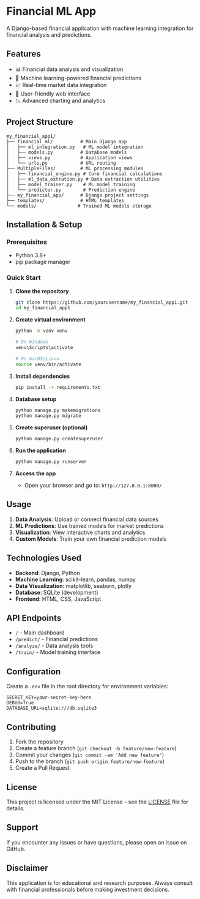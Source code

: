 # Financial ML App

A Django-based financial application with machine learning integration for financial analysis and predictions.

## Features

- 📊 Financial data analysis and visualization
- 🤖 Machine learning-powered financial predictions
- 📈 Real-time market data integration
- 🎯 User-friendly web interface
- 📉 Advanced charting and analytics

## Project Structure

```
my_financial_app1/
├── financial_ml/          # Main Django app
│   ├── ml_integration.py   # ML model integration
│   ├── models.py          # Database models
│   ├── views.py           # Application views
│   └── urls.py            # URL routing
├── MultipleFiles/         # ML processing modules
│   ├── financial_engine.py # Core financial calculations
│   ├── ml_data_extration.py # Data extraction utilities
│   ├── model_trainer.py    # ML model training
│   └── predictor.py        # Prediction engine
├── my_financial_app/      # Django project settings
├── templates/             # HTML templates
└── models/               # Trained ML models storage
```

## Installation & Setup

### Prerequisites
- Python 3.8+
- pip package manager

### Quick Start

1. **Clone the repository**
   ```bash
   git clone https://github.com/yourusername/my_financial_app1.git
   cd my_financial_app1
   ```

2. **Create virtual environment**
   ```bash
   python -m venv venv
   
   # On Windows
   venv\Scripts\activate
   
   # On macOS/Linux
   source venv/bin/activate
   ```

3. **Install dependencies**
   ```bash
   pip install -r requirements.txt
   ```

4. **Database setup**
   ```bash
   python manage.py makemigrations
   python manage.py migrate
   ```

5. **Create superuser (optional)**
   ```bash
   python manage.py createsuperuser
   ```

6. **Run the application**
   ```bash
   python manage.py runserver
   ```

7. **Access the app**
   - Open your browser and go to: `http://127.0.0.1:8000/`

## Usage

1. **Data Analysis**: Upload or connect financial data sources
2. **ML Predictions**: Use trained models for market predictions
3. **Visualization**: View interactive charts and analytics
4. **Custom Models**: Train your own financial prediction models

## Technologies Used

- **Backend**: Django, Python
- **Machine Learning**: scikit-learn, pandas, numpy
- **Data Visualization**: matplotlib, seaborn, plotly
- **Database**: SQLite (development)
- **Frontend**: HTML, CSS, JavaScript

## API Endpoints

- `/` - Main dashboard
- `/predict/` - Financial predictions
- `/analyze/` - Data analysis tools
- `/train/` - Model training interface

## Configuration

Create a `.env` file in the root directory for environment variables:

```env
SECRET_KEY=your-secret-key-here
DEBUG=True
DATABASE_URL=sqlite:///db.sqlite3
```

## Contributing

1. Fork the repository
2. Create a feature branch (`git checkout -b feature/new-feature`)
3. Commit your changes (`git commit -am 'Add new feature'`)
4. Push to the branch (`git push origin feature/new-feature`)
5. Create a Pull Request

## License

This project is licensed under the MIT License - see the [LICENSE](LICENSE) file for details.

## Support

If you encounter any issues or have questions, please open an issue on GitHub.

## Disclaimer

This application is for educational and research purposes. Always consult with financial professionals before making investment decisions.